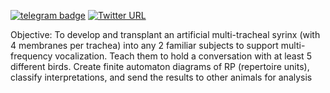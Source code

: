 [![telegram badge](https://img.shields.io/badge/%40vyorkin-telegram-%23fff)](https://t.me/vyorkin)
[![Twitter URL](https://img.shields.io/twitter/url?label=%40yorkin&url=https%3A%2F%2Ftwitter.com%2Fyorkin)](https://twitter.com/yorkin)

Objective: To develop and transplant an artificial multi-tracheal syrinx (with 4 membranes per trachea) into any 2 familiar subjects to support multi-frequency vocalization. Teach them to hold a conversation with at least 5 different birds. Create finite automaton diagrams of RP (repertoire units), classify interpretations, and send the results to other animals for analysis
